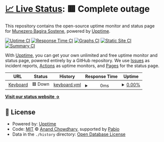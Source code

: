 # [📈 Live Status](https://munezerobagira.github.io/upptime): <!--live status--> **🟥 Complete outage**

This repository contains the open-source uptime monitor and status page for [Munezero Bagira Sostene](hi@mbags.space), powered by [Upptime](https://github.com/upptime/upptime).

[![Uptime CI](https://github.com/munezerobagira/upptime/workflows/Uptime%20CI/badge.svg)](https://github.com/munezerobagira/upptime/actions?query=workflow%3A%22Uptime+CI%22)
[![Response Time CI](https://github.com/munezerobagira/upptime/workflows/Response%20Time%20CI/badge.svg)](https://github.com/munezerobagira/upptime/actions?query=workflow%3A%22Response+Time+CI%22)
[![Graphs CI](https://github.com/munezerobagira/upptime/workflows/Graphs%20CI/badge.svg)](https://github.com/munezerobagira/upptime/actions?query=workflow%3A%22Graphs+CI%22)
[![Static Site CI](https://github.com/munezerobagira/upptime/workflows/Static%20Site%20CI/badge.svg)](https://github.com/munezerobagira/upptime/actions?query=workflow%3A%22Static+Site+CI%22)
[![Summary CI](https://github.com/munezerobagira/upptime/workflows/Summary%20CI/badge.svg)](https://github.com/munezerobagira/upptime/actions?query=workflow%3A%22Summary+CI%22)

With [Upptime](https://upptime.js.org), you can get your own unlimited and free uptime monitor and status page, powered entirely by a GitHub repository. We use [Issues](https://github.com/munezerobagira/upptime/issues) as incident reports, [Actions](https://github.com/munezerobagira/upptime/actions) as uptime monitors, and [Pages](https://munezerobagira.github.io/upptime) for the status page.

<!--start: status pages-->
<!-- This summary is generated by Upptime (https://github.com/upptime/upptime) -->
<!-- Do not edit this manually, your changes will be overwritten -->
<!-- prettier-ignore -->
| URL | Status | History | Response Time | Uptime |
| --- | ------ | ------- | ------------- | ------ |
| <img alt="" src="https://icons.duckduckgo.com/ip3/null.ico" height="13"> [Keyboard](sostene.ini.rw/keyboard) | 🟥 Down | [keyboard.yml](https://github.com/munezerobagira/upptime/commits/HEAD/history/keyboard.yml) | <details><summary><img alt="Response time graph" src="./graphs/keyboard/response-time-week.png" height="20"> 0ms</summary><br><a href="https://munezerobagira.github.io/upptime/history/keyboard"><img alt="Response time 2967" src="https://img.shields.io/endpoint?url=https%3A%2F%2Fraw.githubusercontent.com%2Fmunezerobagira%2Fupptime%2FHEAD%2Fapi%2Fkeyboard%2Fresponse-time.json"></a><br><a href="https://munezerobagira.github.io/upptime/history/keyboard"><img alt="24-hour response time 0" src="https://img.shields.io/endpoint?url=https%3A%2F%2Fraw.githubusercontent.com%2Fmunezerobagira%2Fupptime%2FHEAD%2Fapi%2Fkeyboard%2Fresponse-time-day.json"></a><br><a href="https://munezerobagira.github.io/upptime/history/keyboard"><img alt="7-day response time 0" src="https://img.shields.io/endpoint?url=https%3A%2F%2Fraw.githubusercontent.com%2Fmunezerobagira%2Fupptime%2FHEAD%2Fapi%2Fkeyboard%2Fresponse-time-week.json"></a><br><a href="https://munezerobagira.github.io/upptime/history/keyboard"><img alt="30-day response time 0" src="https://img.shields.io/endpoint?url=https%3A%2F%2Fraw.githubusercontent.com%2Fmunezerobagira%2Fupptime%2FHEAD%2Fapi%2Fkeyboard%2Fresponse-time-month.json"></a><br><a href="https://munezerobagira.github.io/upptime/history/keyboard"><img alt="1-year response time 2967" src="https://img.shields.io/endpoint?url=https%3A%2F%2Fraw.githubusercontent.com%2Fmunezerobagira%2Fupptime%2FHEAD%2Fapi%2Fkeyboard%2Fresponse-time-year.json"></a></details> | <details><summary><a href="https://munezerobagira.github.io/upptime/history/keyboard">0.00%</a></summary><a href="https://munezerobagira.github.io/upptime/history/keyboard"><img alt="All-time uptime 11.55%" src="https://img.shields.io/endpoint?url=https%3A%2F%2Fraw.githubusercontent.com%2Fmunezerobagira%2Fupptime%2FHEAD%2Fapi%2Fkeyboard%2Fuptime.json"></a><br><a href="https://munezerobagira.github.io/upptime/history/keyboard"><img alt="24-hour uptime 0.00%" src="https://img.shields.io/endpoint?url=https%3A%2F%2Fraw.githubusercontent.com%2Fmunezerobagira%2Fupptime%2FHEAD%2Fapi%2Fkeyboard%2Fuptime-day.json"></a><br><a href="https://munezerobagira.github.io/upptime/history/keyboard"><img alt="7-day uptime 0.00%" src="https://img.shields.io/endpoint?url=https%3A%2F%2Fraw.githubusercontent.com%2Fmunezerobagira%2Fupptime%2FHEAD%2Fapi%2Fkeyboard%2Fuptime-week.json"></a><br><a href="https://munezerobagira.github.io/upptime/history/keyboard"><img alt="30-day uptime 1.38%" src="https://img.shields.io/endpoint?url=https%3A%2F%2Fraw.githubusercontent.com%2Fmunezerobagira%2Fupptime%2FHEAD%2Fapi%2Fkeyboard%2Fuptime-month.json"></a><br><a href="https://munezerobagira.github.io/upptime/history/keyboard"><img alt="1-year uptime 11.55%" src="https://img.shields.io/endpoint?url=https%3A%2F%2Fraw.githubusercontent.com%2Fmunezerobagira%2Fupptime%2FHEAD%2Fapi%2Fkeyboard%2Fuptime-year.json"></a></details>

<!--end: status pages-->

[**Visit our status website →**](https://munezerobagira.github.io/upptime)

## 📄 License

- Powered by: [Upptime](https://github.com/upptime/upptime)
- Code: [MIT](./LICENSE) © [Anand Chowdhary](https://anandchowdhary.com), supported by [Pabio](https://pabio.com)
- Data in the `./history` directory: [Open Database License](https://opendatacommons.org/licenses/odbl/1-0/)
